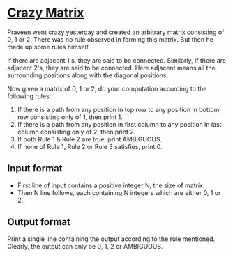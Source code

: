 # [Crazy Matrix][link]

Praveen went crazy yesterday and created an arbitrary matrix consisting of 0, 1 or 2. There was no rule observed in forming this matrix. But then he made up some rules himself.

If there are adjacent 1's, they are said to be connected. Similarly, if there are adjacent 2's, they are said to be connected. Here adjacent means all the surrounding positions along with the diagonal positions.

Now given a matrix of 0, 1 or 2, do your computation according to the following rules:

1. If there is a path from any position in top row to any position in bottom row consisting only of 1, then print 1.
2. If there is a path from any position in first column to any position in last column consisting only of 2, then print 2.
3. If both Rule 1 & Rule 2 are true, print AMBIGUOUS.
4. If none of Rule 1, Rule 2 or Rule 3 satisfies, print 0.

## Input format

- First line of input contains a positive integer N, the size of matrix.
- Then N line follows, each containing N integers which are either 0, 1 or 2.

## Output format

Print a single line containing the output according to the rule mentioned. Clearly, the output can only be 0, 1, 2 or AMBIGUOUS.

[link]: https://www.hackerearth.com/practice/algorithms/graphs/depth-first-search/practice-problems/algorithm/crazy-matrix/
